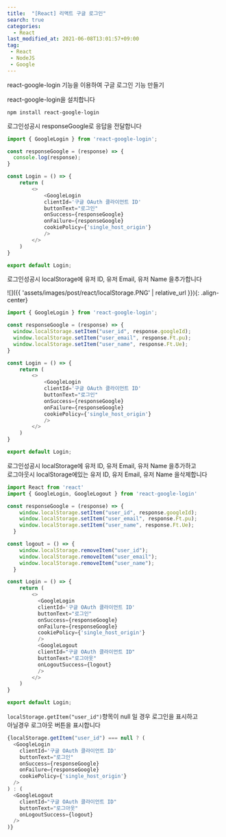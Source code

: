 ```yaml
---
title:  "[React] 리액트 구글 로그인"
search: true
categories: 
  - React
last_modified_at: 2021-06-08T13:01:57+09:00
tag:
 - React
 - NodeJS
 - Google
---
```


react-google-login 기능을 이용하여 구글 로그인 기능 만들기


react-google-login을 설치합니다
```
npm install react-google-login
```


로그인성공시 responseGoogle로 응답을 전달합니다
```js
import { GoogleLogin } from 'react-google-login';

const responseGoogle = (response) => {
  console.log(response);
}

const Login = () => {
    return (
        <>
            <GoogleLogin
            clientId='구글 OAuth 클라이언트 ID'
            buttonText="로그인"
            onSuccess={responseGoogle}
            onFailure={responseGoogle}
            cookiePolicy={'single_host_origin'}
            />
        </>
    )
}

export default Login;
```

로그인성공시 localStorage에 유저 ID, 유저 Email, 유저 Name 을추가합니다

![]({{ 'assets/images/post/react/localStorage.PNG' | relative_url }}){: .align-center}

```js
import { GoogleLogin } from 'react-google-login';

const responseGoogle = (response) => {
  window.localStorage.setItem("user_id", response.googleId);
  window.localStorage.setItem("user_email", response.Ft.pu);
  window.localStorage.setItem("user_name", response.Ft.Ue);
}

const Login = () => {
    return (
        <>
            <GoogleLogin
            clientId='구글 OAuth 클라이언트 ID'
            buttonText="로그인"
            onSuccess={responseGoogle}
            onFailure={responseGoogle}
            cookiePolicy={'single_host_origin'}
            />
        </>
    )
}

export default Login;
```


로그인성공시 localStorage에 유저 ID, 유저 Email, 유저 Name 을추가하고<br>
로그아웃시 localStorage에있는 유저 ID, 유저 Email, 유저 Name 을삭제합니다

```js
import React from 'react'
import { GoogleLogin, GoogleLogout } from 'react-google-login'

const responseGoogle = (response) => {
    window.localStorage.setItem("user_id", response.googleId);
    window.localStorage.setItem("user_email", response.Ft.pu);
    window.localStorage.setItem("user_name", response.Ft.Ue);
  }

const logout = () => {
    window.localStorage.removeItem("user_id");
    window.localStorage.removeItem("user_email");
    window.localStorage.removeItem("user_name");
  }

const Login = () => {
    return (
        <>
          <GoogleLogin
          clientId='구글 OAuth 클라이언트 ID'
          buttonText="로그인"
          onSuccess={responseGoogle}
          onFailure={responseGoogle}
          cookiePolicy={'single_host_origin'}
          />
          <GoogleLogout
          clientId="구글 OAuth 클라이언트 ID"
          buttonText="로그아웃"
          onLogoutSuccess={logout}
          />
        </>
    )
}

export default Login;
```

`localStorage.getItem("user_id")`향목이 null 일 경우 로그인을 표시하고<br>
아닐경우 로그아웃 버튼을 표시합니다

```js
{localStorage.getItem("user_id") === null ? (
  <GoogleLogin
    clientId='구글 OAuth 클라이언트 ID'
    buttonText="로그인"
    onSuccess={responseGoogle}
    onFailure={responseGoogle}
    cookiePolicy={'single_host_origin'}
  />
) : (
  <GoogleLogout
    clientId="구글 OAuth 클라이언트 ID"
    buttonText="로그아웃"
    onLogoutSuccess={logout}
  />
)}
```


